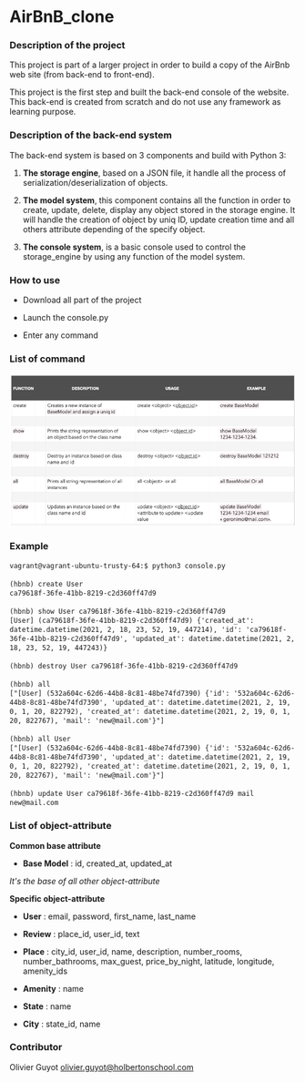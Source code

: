 # AirBnB_clone

### Description of the project

This project is part of a larger project in order to build a copy of the AirBnb web site (from back-end to front-end).

This project is the first step and built the back-end console of the website. This back-end is created from scratch and do not use any framework as learning purpose.

### Description of the back-end system
The back-end system is based on 3 components and build with Python 3:

1. **The storage engine**, based on a JSON file, it handle all the process of serialization/deserialization of objects.

2. **The model system**, this component contains all the function in order to create, update, delete, display any object stored in the storage engine. 
It will handle the creation of object by uniq ID, update creation time and all others attribute depending of the specify object.

3. **The console system**, is a basic console used to control the storage_engine by using any function of the model system.

### How to use
* Download all part of the project

* Launch the console.py

* Enter any command

### List of command
![GitHub function list](/img/Function_list.png)
 
### Example
```
vagrant@vagrant-ubuntu-trusty-64:$ python3 console.py

(hbnb) create User
ca79618f-36fe-41bb-8219-c2d360ff47d9

(hbnb) show User ca79618f-36fe-41bb-8219-c2d360ff47d9
[User] (ca79618f-36fe-41bb-8219-c2d360ff47d9) {'created_at': datetime.datetime(2021, 2, 18, 23, 52, 19, 447214), 'id': 'ca79618f-36fe-41bb-8219-c2d360ff47d9', 'updated_at': datetime.datetime(2021, 2, 18, 23, 52, 19, 447243)}

(hbnb) destroy User ca79618f-36fe-41bb-8219-c2d360ff47d9

(hbnb) all
["[User] (532a604c-62d6-44b8-8c81-48be74fd7390) {'id': '532a604c-62d6-44b8-8c81-48be74fd7390', 'updated_at': datetime.datetime(2021, 2, 19, 0, 1, 20, 822792), 'created_at': datetime.datetime(2021, 2, 19, 0, 1, 20, 822767), 'mail': 'new@mail.com'}"]

(hbnb) all User
["[User] (532a604c-62d6-44b8-8c81-48be74fd7390) {'id': '532a604c-62d6-44b8-8c81-48be74fd7390', 'updated_at': datetime.datetime(2021, 2, 19, 0, 1, 20, 822792), 'created_at': datetime.datetime(2021, 2, 19, 0, 1, 20, 822767), 'mail': 'new@mail.com'}"]

(hbnb) update User ca79618f-36fe-41bb-8219-c2d360ff47d9 mail new@mail.com
```
### List of object-attribute

**Common base attribute**

* **Base Model** : id, created_at, updated_at

*It's the base of all other object-attribute*

**Specific object-attribute**

* **User** : email, password, first_name, last_name

* **Review** : place_id, user_id, text

* **Place** : city_id, user_id, name, description, number_rooms, number_bathrooms, max_guest, price_by_night, latitude, longitude, amenity_ids

* **Amenity** : name

* **State** : name

* **City** : state_id, name

### Contributor
Olivier Guyot <olivier.guyot@holbertonschool.com>
